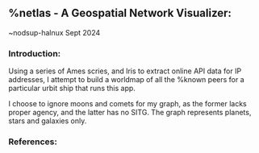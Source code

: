 ## %netlas - A Geospatial Network Visualizer:
~nodsup-halnux
Sept 2024


### Introduction:

Using a series of Ames scries, and Iris to extract online API data for IP addresses, I attempt to build a worldmap of all the %known peers for a particular urbit ship that runs this app.

I choose to ignore moons and comets for my graph, as the former lacks proper agency, and the latter has no SITG.  The graph represents planets, stars and galaxies only.




###  References:


